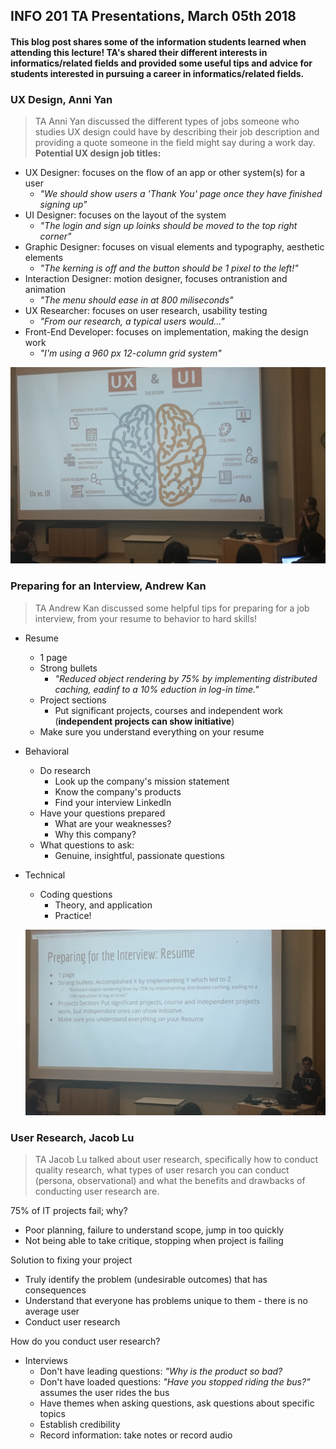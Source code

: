 ## INFO 201 TA Presentations, March 05th 2018
#### This blog post shares some of the information students learned when attending this lecture! TA's shared their different interests in informatics/related fields and provided some useful tips and advice for students interested in pursuing a career in informatics/related fields.

### UX Design, Anni Yan
> TA Anni Yan discussed the different types of jobs someone who studies UX design could have by describing their job description and providing a quote someone in the field might say during a work day.
**Potential UX design job titles:**
* UX Designer: focuses on the flow of an app or other system(s) for a user 
  + *"We should show users a 'Thank You' page once they have finished signing up"*
* UI Designer: focuses on the layout of the system
  + *"The login and sign up loinks should be moved to the top right corner"*
* Graphic Designer: focuses on visual elements and typography, aesthetic elements
  + *"The kerning is off and the button should be 1 pixel to the left!"*
* Interaction Designer: motion designer, focuses ontranistion and animation
   + *"The menu should ease in at 800 miliseconds"*
* UX Researcher: focuses on user research, usability testing
  + *"From our research, a typical users would..."*
* Front-End Developer: focuses on implementation, making the design work
  + *"I'm using a 960 px 12-column grid system"*
  
![](https://github.com/javariayousuf/TA_presentations/blob/master/Screen%20Shot%202018-03-05%20at%204.07.05%20PM.png) 

### Preparing for an Interview, Andrew Kan
> TA Andrew Kan discussed some helpful tips for preparing for a job interview, from your resume to behavior to hard skills!

* Resume
  * 1 page
  * Strong bullets
    + *"Reduced object rendering by 75% by implementing distributed caching, eadinf to a 10% eduction in log-in time."*
  * Project sections
    + Put significant projects, courses and independent work (__independent projects can show initiative__)  
  * Make sure you understand everything on your resume
* Behavioral
  * Do research
    + Look up the company's mission statement
    + Know the company's products
    + Find your interview LinkedIn
  * Have your questions prepared
    + What are your weaknesses?
    + Why this company?
  * What questions to ask:
    + Genuine, insightful, passionate questions  
* Technical
  * Coding questions
    + Theory, and application
    + Practice!
    
   ![](https://github.com/javariayousuf/TA_presentations/blob/master/Screen%20Shot%202018-03-05%20at%204.06.53%20PM.png)
### User Research, Jacob Lu
> TA Jacob Lu talked about user research, specifically how to conduct quality research, what types of user resarch you can conduct (persona, observational) and what the benefits and drawbacks of conducting user research are.

75% of IT projects fail; why?
  + Poor planning, failure to understand scope, jump in too quickly
  + Not being able to take critique, stopping when project is failing
  
Solution to fixing your project
  + Truly identify the problem (undesirable outcomes) that has consequences
  + Understand that everyone has problems unique to them - there is no average user
  + Conduct user research
  
How do you conduct user research?
  + Interviews
    + Don't have leading questions: *"Why is the product so bad?*
    + Don't have loaded questions: *"Have you stopped riding the bus?"* assumes the user rides the bus
    + Have themes when asking questions, ask questions about specific topics
    + Establish credibility
    + Record information: take notes or record audio
